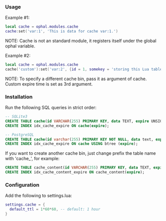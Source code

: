 
### Usage

Example #1:

```Lua
local cache = ophal.modules.cache
cache:set('var:1', 'This is data for cache var:1.')
```
NOTE: Cache is not an standard module, it registers itself under the global ophal variable.

Example #2:

```Lua
local cache = ophal.modules.cache
cache('custom'):set('var:2', {id = 1, somekey = 'storing this Lua table on a different bin'}, time() + 5*60*60)
```
NOTE: To specify a different cache bin, pass it as argument of cache. Custom expire time is set as 3rd argument.


### Installation

Run the following SQL queries in strict order:

```SQL
-- SQLite3
CREATE TABLE cache(id VARCHAR(255) PRIMARY KEY, data TEXT, expire UNSIGNED BIG INT, created UNSIGNED BIG INT, serialized BOOLEAN);
CREATE INDEX idx_cache_expire ON cache(expire);
```

```SQL
-- PostgreSQL
CREATE TABLE cache(id varchar(255) PRIMARY KEY NOT NULL, data text, expire BIGINT NOT NULL, created BIGINT NOT NULL, serialized smallint);
CREATE INDEX idx_cache_expire ON cache USING btree (expire);
```

If you want to create another cache bin, just change prefix the table name with 'cache_', for example:

```SQL
CREATE TABLE cache_content(id VARCHAR(255) PRIMARY KEY, data TEXT, expire UNSIGNED BIG INT, created UNSIGNED BIG INT, serialized BOOLEAN);
CREATE INDEX idx_cache_content_expire ON cache_content(expire);
```


### Configuration

Add the following to settings.lua:

```Lua
settings.cache = {
  default_ttl = 1*60*60, -- default: 1 hour
}
```
